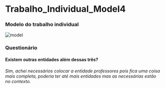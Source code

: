 # Trabalho_Individual_Model4

### Modelo do trabalho individual
![model](https://user-images.githubusercontent.com/113106798/213185767-731d2c60-8e3e-4f26-bc90-ab840f072420.png)

### Questionário 

#### Existem outras entidades além dessas três?
###### Sim, achei necessários colocar a entidade professores pois fica uma coisa mais completa, poderia ter até mais entidades mas as necessárias estão no contexto.


